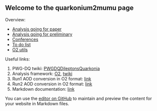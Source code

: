 ## Welcome to the quarkonium2mumu page

Overview:

- [Analysis going for paper](pages/Analysis.md)
- [Analysis going for preliminary](pages/Preliminary.md)
- [Conferences](pages/Conferences.md)
- [To do list](pages/to_do_list.md)
- [O2 utils](pages/O2_utils.md)

Useful links:

1. PWG-DQ twiki: [PWGDQDileptonsQuarkonia](https://twiki.cern.ch/twiki/bin/viewauth/ALICE/PWGDQDileptonsQuarkonia)
2. Analysis framework: [O2](https://aliceo2group.github.io/analysis-framework/docs/), [twiki](https://twiki.cern.ch/twiki/bin/viewauth/ALICE/AliceO2DQFramework)
3. Run1 AOD conversion in O2 format: [link](https://docs.google.com/spreadsheets/d/1ZPNsleP-BvMEF8jiwfWp4FspDyWNWRcv_38HYna606A/edit#gid=0)
4. Run2 AOD conversion in O2 format: [link](https://docs.google.com/spreadsheets/d/1RFgOFZNcbLiMQd1_6V5XtW6ckfzjOVlarADQYxLeKWA/edit#gid=0)
5. Markdown documentation: [link](https://www.markdownguide.org/basic-syntax/)

You can use the [editor on GitHub](https://github.com/qq2mumucoord/qq2mumucoord.github.io/edit/main/README.md) to maintain and preview the content for your website in Markdown files.

<!--
For more details see [Get started](https://docs.github.com/en/pages/getting-started-with-github-pages/creating-a-github-pages-site) and [Basic writing and formatting syntax](https://docs.github.com/en/github/writing-on-github/getting-started-with-writing-and-formatting-on-github/basic-writing-and-formatting-syntax)
//
### Jekyll Themes
//
Your Pages site will use the layout and styles from the Jekyll theme you have selected in your [repository settings](https://github.com/qq2mumucoord/qq2mumucoord.github.io/settings/pages). The name of this theme is saved in the Jekyll `_config.yml` configuration file.
//
### Support or Contact
//
Having trouble with Pages? Check out our [documentation](https://docs.github.com/categories/github-pages-basics/) or [contact support](https://support.github.com/contact) and we’ll help you sort it out.
-->
